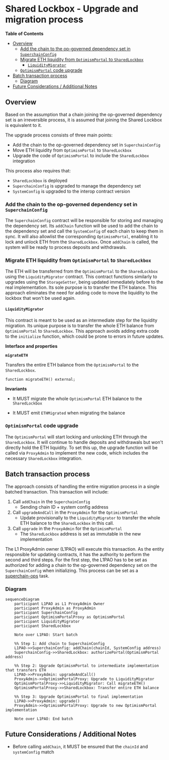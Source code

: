 # Shared Lockbox - Upgrade and migration process

<!-- START doctoc generated TOC please keep comment here to allow auto update -->
<!-- DON'T EDIT THIS SECTION, INSTEAD RE-RUN doctoc TO UPDATE -->
**Table of Contents**

- [Overview](#overview)
  - [Add the chain to the op-governed dependency set in `SuperchainConfig`](#add-the-chain-to-the-op-governed-dependency-set-in-superchainconfig)
  - [Migrate ETH liquidity from `OptimismPortal` to `SharedLockbox`](#migrate-eth-liquidity-from-optimismportal-to-sharedlockbox)
    - [`LiquidityMigrator`](#liquiditymigrator)
  - [`OptimismPortal` code upgrade](#optimismportal-code-upgrade)
- [Batch transaction process](#batch-transaction-process)
  - [Diagram](#diagram)
- [Future Considerations / Additional Notes](#future-considerations--additional-notes)

<!-- END doctoc generated TOC please keep comment here to allow auto update -->

## Overview

Based on the assumption that a chain joining the op-governed dependency set is an irreversible process,
it is assumed that joining the Shared Lockbox is equivalent to it.

The upgrade process consists of three main points:

- Add the chain to the op-governed dependency set in `SuperchainConfig`
- Move ETH liquidity from `OptimismPortal` to `SharedLockbox`
- Upgrade the code of `OptimismPortal` to include the `SharedLockbox` integration

This process also requires that:

- `SharedLockbox` is deployed
- `SuperchainConfig` is upgraded to manage the dependency set
- `SystemConfig` is upgraded to the interop contract version

### Add the chain to the op-governed dependency set in `SuperchainConfig`

The `SuperchainConfig` contract will be responsible for storing and managing the dependency set.
Its `addChain` function will be used to add the chain to the dependency set and call the `SystemConfig` of each chain
to keep them in sync.
It will also allowlist the corresponding `OptimismPortal`, enabling it to lock and unlock ETH from the `SharedLockbox`.
Once `addChain` is called, the system will be ready to process deposits and withdrawals.

### Migrate ETH liquidity from `OptimismPortal` to `SharedLockbox`

The ETH will be transferred from the `OptimismPortal` to the `SharedLockbox` using the `LiquidityMigrator` contract.
This contract functions similarly to upgrades using the `StorageSetter`, being updated immediately before to the real implementation.
Its sole purpose is to transfer the ETH balance.
This approach eliminates the need for adding code to move the liquidity to the lockbox that won't be used again.

#### `LiquidityMigrator`

This contract is meant to be used as an intermediate step for the liquidity migration.
Its unique purpose is to transfer the whole ETH balance from `OptimismPortal` to `SharedLockbox`.
This approach avoids adding extra code to the `initialize` function, which could be prone to errors in future updates.

**Interface and properties**

**`migrateETH`**

Transfers the entire ETH balance from the `OptimismPortal` to the `SharedLockbox`.

```solidity
function migrateETH() external;
```

**Invariants**

- It MUST migrate the whole `OptimismPortal` ETH balance to the `SharedLockbox`

- It MUST emit `ETHMigrated` when migrating the balance

### `OptimismPortal` code upgrade

The `OptimismPortal` will start locking and unlocking ETH through the `SharedLockbox`.
It will continue to handle deposits and withdrawals but won't directly hold the ETH liquidity.
To set this up, the upgrade function will be called via `ProxyAdmin` to implement the new code,
which includes the necessary `SharedLockbox` integration.

## Batch transaction process

The approach consists of handling the entire migration process in a single batched transaction.
This transaction will include:

1. Call `addChain` in the `SuperchainConfig`
   - Sending chain ID + system config address
2. Call `upgradeAndCall` in the `ProxyAdmin` for the `OptimismPortal`
   - Update provisionally to the `LiquidityMigrator` to transfer the whole ETH balance to the `SharedLockbox` in this call.
3. Call `upgrade` in the `ProxyAdmin` for the `OptimismPortal`
   - The `SharedLockbox` address is set as immutable in the new implementation

The L1 ProxyAdmin owner (L1PAO) will execute this transaction. As the entity responsible for updating contracts,
it has the authority to perform the second and third steps.
For the first step, the L1PAO has to be set as authorized for adding a chain to the op-governed dependency set
on the `SuperchainConfig` when initializing.
This process can be set as a [superchain-ops](https://github.com/ethereum-optimism/superchain-ops) task.

### Diagram

```mermaid
sequenceDiagram
    participant L1PAO as L1 ProxyAdmin Owner
    participant ProxyAdmin as ProxyAdmin
    participant SuperchainConfig
    participant OptimismPortalProxy as OptimismPortal
    participant LiquidityMigrator
    participant SharedLockbox

    Note over L1PAO: Start batch

    %% Step 1: Add chain to SuperchainConfig
    L1PAO->>SuperchainConfig: addChain(chainId, SystemConfig address)
    SuperchainConfig->>SharedLockbox: authorizePortal(OptimismPortal address)

    %% Step 2: Upgrade OptimismPortal to intermediate implementation that transfers ETH
    L1PAO->>ProxyAdmin: upgradeAndCall()
    ProxyAdmin->>OptimismPortalProxy: Upgrade to LiquidityMigrator
    OptimismPortalProxy->>LiquidityMigrator: Call migrateETH()
    OptimismPortalProxy->>SharedLockbox: Transfer entire ETH balance

    %% Step 3: Upgrade OptimismPortal to final implementation
    L1PAO->>ProxyAdmin: upgrade()
    ProxyAdmin->>OptimismPortalProxy: Upgrade to new OptimismPortal implementation

    Note over L1PAO: End batch
```

## Future Considerations / Additional Notes

- Before calling `addChain`, it MUST be ensured that the `chainId` and `systemConfig` match
